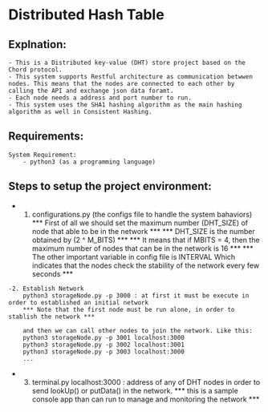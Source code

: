 Distributed Hash Table
================================================================

Explnation:
-----------
	- This is a Distributed key-value (DHT) store project based on the Chord protocol. 
	- This system supports Restful architecture as communication betwwen nodes. This means that the nodes are connected to each other by calling the API and exchange json data foramt. 
	- Each node needs a address and port number to run.
	- This system uses the SHA1 hashing algorithm as the main hashing algorithm as well in Consistent Hashing.

Requirements: 
-------------
    System Requirement:
        - python3 (as a programming language)

Steps to setup the project environment:
---------------------------------------
   - 1. configurations.py (the configs file to handle the system bahaviors)
		*** First of all we should set the maximum number (DHT_SIZE) of node that able to be in the network ***
		*** DHT_SIZE is the number obtained by (2 ^ M_BITS) ***
		*** It means that if MBITS = 4, then the maximum number of nodes that can be in the network is 16 ***
		*** The other important variable in config file is INTERVAL Which indicates that the nodes check the stability of the network every few seconds ***
		
	-2. Establish Network
		python3 storageNode.py -p 3000 : at first it must be execute in order to established an initial network
		*** Note that the first node must be run alone, in order to stablish the network ***
		
		and then we can call other nodes to join the network. Like this:
		python3 storageNode.py -p 3001 localhost:3000
		python3 storageNode.py -p 3002 localhost:3001
		python3 storageNode.py -p 3003 localhost:3000
		...
		
   - 3. terminal.py localhost:3000 : address of any of DHT nodes in order to send lookUp() or putData() in the network.
		*** this is a sample console app than can run to manage and monitoring the network ***
